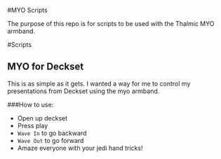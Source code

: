 #MYO Scripts

The purpose of this repo is for scripts to be used with the Thalmic MYO armband.

#Scripts
## MYO for Deckset

This is as simple as it gets. I wanted a way for me to control my presentations from Deckset using the myo armband.

###How to use:
- Open up deckset
- Press play
- `Wave In` to go backward
- `Wave Out` to go forward
- Amaze everyone with your jedi hand tricks!
